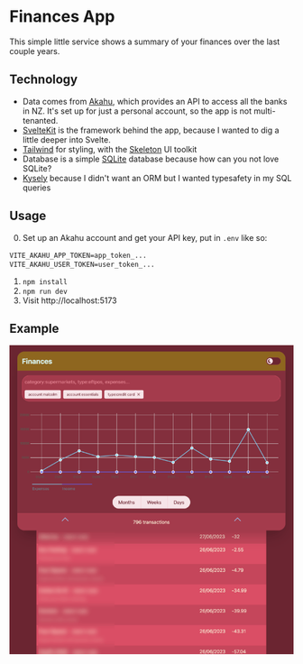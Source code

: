# Finances App

This simple little service shows a summary of your finances over the last
couple years.

## Technology

* Data comes from [Akahu](https://www.akahu.nz/), which provides an API to
access all the banks in NZ. It's set up for just a personal account, so the
app is not multi-tenanted.
* [SvelteKit](https://kit.svelte.dev/) is the framework behind the app,
because I wanted to dig a little deeper into Svelte.
* [Tailwind](https://tailwindcss.com/) for styling, with the
[Skeleton](https://www.skeleton.dev/) UI toolkit
* Database is a simple [SQLite](https://www.sqlite.org/index.html) database
because how can you not love SQLite?
* [Kysely](https://kysely.dev/) because I didn't want an ORM but I wanted
typesafety in my SQL queries

## Usage

0. Set up an Akahu account and get your API key, put in `.env` like so:
```
VITE_AKAHU_APP_TOKEN=app_token_...
VITE_AKAHU_USER_TOKEN=user_token_...
```
1. `npm install`
2. `npm run dev`
3. Visit http://localhost:5173

## Example

![Screenshot](finances.png)